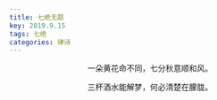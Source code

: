 ```yaml
---
title: 七绝无题
key: 2019.9.15
tags: 七绝
categories: 律诗
---
```


<p align="center">一朵黄花命不同，七分秋意顺和风。
</p>
<p align="center">三杯酒水能解梦，何必清楚在朦胧。
</p>

